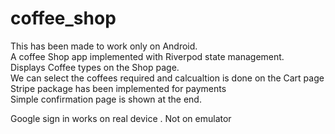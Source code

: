 # coffee_shop

This has been made to work only on Android. <br />
A coffee Shop app implemented with Riverpod state management.<br />
Displays Coffee types on the Shop page. <br />
We can select the coffees required and calcualtion is done on the Cart page<br />
Stripe package has been implemented for payments<br />
Simple confirmation page is shown at the end.

Google sign in works on real device . Not on emulator
